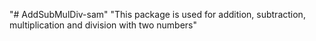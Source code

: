 "# AddSubMulDiv-sam" 
  "This package is used for addition, subtraction, multiplication and division with two numbers"